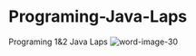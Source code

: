 # Programing-Java-Laps
Programing 1&amp;2 Java Laps
![word-image-30](https://user-images.githubusercontent.com/70041510/146640300-185e1968-937f-4a06-9d6f-7997b4443ed6.jpeg)
